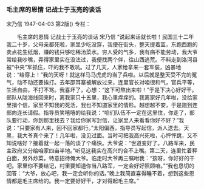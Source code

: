 ### 毛主席的恩情  记战士于玉亮的谈话
宋乃信
1947-04-03
第2版()
专栏：

　　毛主席的恩情
    记战士于玉亮的谈话
    宋乃信
    “说起来话就长啦！民国三十二年我二十岁，父母亲都死啦，家里少吃没穿，我便在街头，整天提着篮，东跑西跑的卖点花生纸烟，赚的钱只够吃稀汤菜水。穷人受的气多，我有病不能劳动，我大爷常给我吵嘴，弄得家里实在没法过，我便找两个伴，往山西逃荒。不料走到洛河县被“中央”军抓住，吓的我不敢吭。过了几天，人家给拿来一套军装，凶暴地说：“给穿上！”我的天呀！就这样马马虎虎的当了兵啦。以后就是整天受不完的冤气，动不动还要挨打。去年邵耳寨被解放过来，连里官长对咱很和气，官兵平等，生活自由，不打不骂。我喜坏了，心想：“这下可熬出来啦！”于是下决心好好干。部队从陇海线回来时，离我家只十五里，我心里痒痒的。我离家好几年啦，没给家里捎个信，家里不知我的死活，我也不知道家里的情形。越想越不安，于是跑到连部向连长请假。指导员笑嘻嘻的给我说：“咱们队伍不一定在这里住，你走了，部队要行动，你到那里找去？我给你家写封信，让家里人来看看你好不好？”我说：“只要家有人来，回不回家都行。”太阳偏西，指导员写起信，派人送去。天黑，我大爷真个来了！几年啦，没见过面。当时可把我高兴死啦，心怦怦跳，又不知说啥好？接着就一起一落的谈了个痛快。大爷说：“世道变好了。八路军来，民主政府又分给咱家四亩半地。”听见这我实在高兴的合不上嘴。第二天，连里忙着秤白面，另外炒菜，特意招待俺大爷。临走时大爷再三嘱咐我：“孩呀，你好好的干吧。家里你不要结记，村里要知道你当八路军，一定会好好照顾咱。”“我也恳切的回答：“大爷，放心吧，我一定会听你的话。”晚上我简直喜得睡不着，想到这些恩情都是毛主席给的。我一定要好好干，才对得起毛主席。”
